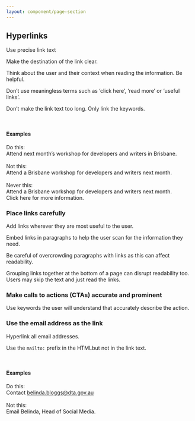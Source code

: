 ```yaml
---
layout: component/page-section
---
```


<h2 id="section3" class="au-display-xl">
  Hyperlinks
</h2>

Use precise link text

Make the destination of the link clear.

Think about the user and their context when reading the information. Be helpful.

Don’t use meaningless terms such as ‘click here’, ‘read more’ or ‘useful links’.

Don’t make the link text too long. Only link the keywords.

<br>
<article class="sm-basic-example">
<h4>Examples</h4>

Do this:  
Attend next month’s workshop for developers and writers in Brisbane.  
<br>
Not this:  
Attend a Brisbane workshop for developers and writers next month.  
<br>
Never this:  
Attend a Brisbane workshop for developers and writers next month.  
Click here for more information.  
</article>

### Place links carefully
Add links wherever they are most useful to the user.

Embed links in paragraphs to help the user scan for the information they need.

Be careful of overcrowding paragraphs with links as this can affect readability.

Grouping links together at the bottom of a page can disrupt readability too. Users may skip the text and just read the links.

### Make calls to actions (CTAs) accurate and prominent

Use keywords the user will understand that accurately describe the action.

### Use the email address as the link

Hyperlink all email addresses.

Use the ```mailto:``` prefix in the HTMLbut not in the link text.

<br>
<article class="sm-basic-example">
<h4>Examples</h4>

Do this:  
Contact belinda.bloggs@dta.gov.au  
<br>
Not this:  
Email Belinda, Head of Social Media.  
</article>
